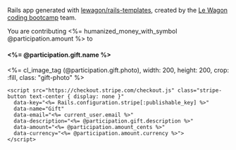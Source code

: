 Rails app generated with [lewagon/rails-templates](https://github.com/lewagon/rails-templates), created by the [Le Wagon coding bootcamp](https://www.lewagon.com) team.




  <div class="payment-info-box">
    <div class="payment-info">
      <p>You are contributing <%= humanized_money_with_symbol @participation.amount %> to</p>
      <h4><%= @participation.gift.name %></h4>
      <%= cl_image_tag (@participation.gift.photo), width: 200, height: 200, crop: :fill, class: "gift-photo" %>
    </div>

    <script src="https://checkout.stripe.com/checkout.js" class="stripe-button text-center { display: none }"
      data-key="<%= Rails.configuration.stripe[:publishable_key] %>"
      data-name="Gift"
      data-email="<%= current_user.email %>"
      data-description="<%= @participation.gift.description %>"
      data-amount="<%= @participation.amount_cents %>"
      data-currency="<%= @participation.amount.currency %>">
    </script>
</div>
